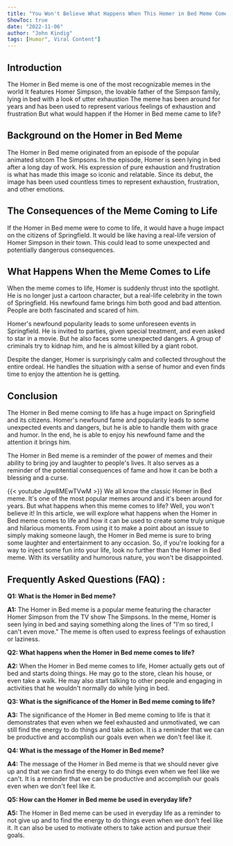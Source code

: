 ```yaml
---
title: "You Won't Believe What Happens When This Homer in Bed Meme Comes to Life!"
ShowToc: true 
date: "2022-11-06"
author: "John Kindig" 
tags: [Humor", Viral Content"]
---
```

## Introduction

The Homer in Bed meme is one of the most recognizable memes in the world It features Homer Simpson, the lovable father of the Simpson family, lying in bed with a look of utter exhaustion The meme has been around for years and has been used to represent various feelings of exhaustion and frustration But what would happen if the Homer in Bed meme came to life?

## Background on the Homer in Bed Meme

The Homer in Bed meme originated from an episode of the popular animated sitcom The Simpsons. In the episode, Homer is seen lying in bed after a long day of work. His expression of pure exhaustion and frustration is what has made this image so iconic and relatable. Since its debut, the image has been used countless times to represent exhaustion, frustration, and other emotions.

## The Consequences of the Meme Coming to Life

If the Homer in Bed meme were to come to life, it would have a huge impact on the citizens of Springfield. It would be like having a real-life version of Homer Simpson in their town. This could lead to some unexpected and potentially dangerous consequences.

## What Happens When the Meme Comes to Life

When the meme comes to life, Homer is suddenly thrust into the spotlight. He is no longer just a cartoon character, but a real-life celebrity in the town of Springfield. His newfound fame brings him both good and bad attention. People are both fascinated and scared of him.

Homer's newfound popularity leads to some unforeseen events in Springfield. He is invited to parties, given special treatment, and even asked to star in a movie. But he also faces some unexpected dangers. A group of criminals try to kidnap him, and he is almost killed by a giant robot.

Despite the danger, Homer is surprisingly calm and collected throughout the entire ordeal. He handles the situation with a sense of humor and even finds time to enjoy the attention he is getting.

## Conclusion

The Homer in Bed meme coming to life has a huge impact on Springfield and its citizens. Homer's newfound fame and popularity leads to some unexpected events and dangers, but he is able to handle them with grace and humor. In the end, he is able to enjoy his newfound fame and the attention it brings him.

The Homer in Bed meme is a reminder of the power of memes and their ability to bring joy and laughter to people's lives. It also serves as a reminder of the potential consequences of fame and how it can be both a blessing and a curse.

{{< youtube Jgw8MEwTVwM >}} 
We all know the classic Homer in Bed meme. It's one of the most popular memes around and it's been around for years. But what happens when this meme comes to life? Well, you won't believe it! In this article, we will explore what happens when the Homer in Bed meme comes to life and how it can be used to create some truly unique and hilarious moments. From using it to make a point about an issue to simply making someone laugh, the Homer in Bed meme is sure to bring some laughter and entertainment to any occasion. So, if you're looking for a way to inject some fun into your life, look no further than the Homer in Bed meme. With its versatility and humorous nature, you won't be disappointed.

## Frequently Asked Questions (FAQ) :
**Q1: What is the Homer in Bed meme?**

**A1:** The Homer in Bed meme is a popular meme featuring the character Homer Simpson from the TV show The Simpsons. In the meme, Homer is seen lying in bed and saying something along the lines of "I'm so tired, I can't even move." The meme is often used to express feelings of exhaustion or laziness. 

**Q2: What happens when the Homer in Bed meme comes to life?**

**A2:** When the Homer in Bed meme comes to life, Homer actually gets out of bed and starts doing things. He may go to the store, clean his house, or even take a walk. He may also start talking to other people and engaging in activities that he wouldn't normally do while lying in bed.

**Q3: What is the significance of the Homer in Bed meme coming to life?**

**A3:** The significance of the Homer in Bed meme coming to life is that it demonstrates that even when we feel exhausted and unmotivated, we can still find the energy to do things and take action. It is a reminder that we can be productive and accomplish our goals even when we don't feel like it. 

**Q4: What is the message of the Homer in Bed meme?**

**A4:** The message of the Homer in Bed meme is that we should never give up and that we can find the energy to do things even when we feel like we can't. It is a reminder that we can be productive and accomplish our goals even when we don't feel like it. 

**Q5: How can the Homer in Bed meme be used in everyday life?**

**A5:** The Homer in Bed meme can be used in everyday life as a reminder to not give up and to find the energy to do things even when we don't feel like it. It can also be used to motivate others to take action and pursue their goals.



